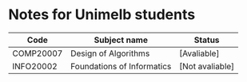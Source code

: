 # Notes for Unimelb students

Code|Subject name|Status
--- | ---------- | ----
COMP20007 | Design of Algorithms | [Avaliable]
INFO20002 | Foundations of Informatics | [Not avaliable]
